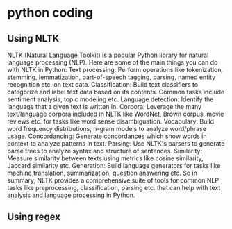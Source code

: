 # python coding
## Using NLTK
NLTK (Natural Language Toolkit) is a popular Python library for natural language processing (NLP). Here are some of the main things you can do with NLTK in Python:
Text processing: Perform operations like tokenization, stemming, lemmatization, part-of-speech tagging, parsing, named entity recognition etc. on text data.
Classification: Build text classifiers to categorize and label text data based on its contents. Common tasks include sentiment analysis, topic modeling etc.
Language detection: Identify the language that a given text is written in.
Corpora: Leverage the many text/language corpora included in NLTK like WordNet, Brown corpus, movie reviews etc. for tasks like word sense disambiguation.
Vocabulary: Build word frequency distributions, n-gram models to analyze word/phrase usage.
Concordancing: Generate concordances which show words in context to analyze patterns in text.
Parsing: Use NLTK's parsers to generate parse trees to analyze syntax and structure of sentences.
Similarity: Measure similarity between texts using metrics like cosine similarity, Jaccard similarity etc.
Generation: Build language generators for tasks like machine translation, summarization, question answering etc.
So in summary, NLTK provides a comprehensive suite of tools for common NLP tasks like preprocessing, classification, parsing etc. that can help with text analysis and language processing in Python.
## Using regex

